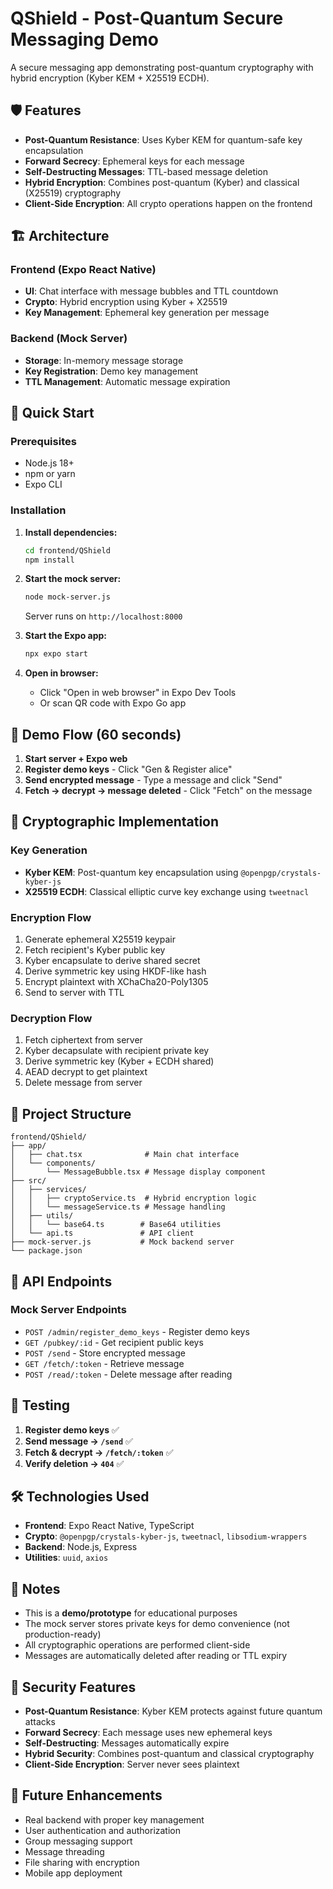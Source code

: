 # QShield - Post-Quantum Secure Messaging Demo

A secure messaging app demonstrating post-quantum cryptography with hybrid encryption (Kyber KEM + X25519 ECDH).

## 🛡️ Features

- **Post-Quantum Resistance**: Uses Kyber KEM for quantum-safe key encapsulation
- **Forward Secrecy**: Ephemeral keys for each message
- **Self-Destructing Messages**: TTL-based message deletion
- **Hybrid Encryption**: Combines post-quantum (Kyber) and classical (X25519) cryptography
- **Client-Side Encryption**: All crypto operations happen on the frontend

## 🏗️ Architecture

### Frontend (Expo React Native)
- **UI**: Chat interface with message bubbles and TTL countdown
- **Crypto**: Hybrid encryption using Kyber + X25519
- **Key Management**: Ephemeral key generation per message

### Backend (Mock Server)
- **Storage**: In-memory message storage
- **Key Registration**: Demo key management
- **TTL Management**: Automatic message expiration

## 🚀 Quick Start

### Prerequisites
- Node.js 18+
- npm or yarn
- Expo CLI

### Installation

1. **Install dependencies:**
   ```bash
   cd frontend/QShield
   npm install
   ```

2. **Start the mock server:**
   ```bash
   node mock-server.js
   ```
   Server runs on `http://localhost:8000`

3. **Start the Expo app:**
   ```bash
   npx expo start
   ```

4. **Open in browser:**
   - Click "Open in web browser" in Expo Dev Tools
   - Or scan QR code with Expo Go app

## 🧪 Demo Flow (60 seconds)

1. **Start server + Expo web**
2. **Register demo keys** - Click "Gen & Register alice"
3. **Send encrypted message** - Type a message and click "Send"
4. **Fetch → decrypt → message deleted** - Click "Fetch" on the message

## 🔐 Cryptographic Implementation

### Key Generation
- **Kyber KEM**: Post-quantum key encapsulation using `@openpgp/crystals-kyber-js`
- **X25519 ECDH**: Classical elliptic curve key exchange using `tweetnacl`

### Encryption Flow
1. Generate ephemeral X25519 keypair
2. Fetch recipient's Kyber public key
3. Kyber encapsulate to derive shared secret
4. Derive symmetric key using HKDF-like hash
5. Encrypt plaintext with XChaCha20-Poly1305
6. Send to server with TTL

### Decryption Flow
1. Fetch ciphertext from server
2. Kyber decapsulate with recipient private key
3. Derive symmetric key (Kyber + ECDH shared)
4. AEAD decrypt to get plaintext
5. Delete message from server

## 📁 Project Structure

```
frontend/QShield/
├── app/
│   ├── chat.tsx              # Main chat interface
│   └── components/
│       └── MessageBubble.tsx # Message display component
├── src/
│   ├── services/
│   │   ├── cryptoService.ts  # Hybrid encryption logic
│   │   └── messageService.ts # Message handling
│   ├── utils/
│   │   └── base64.ts        # Base64 utilities
│   └── api.ts               # API client
├── mock-server.js           # Mock backend server
└── package.json
```

## 🔧 API Endpoints

### Mock Server Endpoints
- `POST /admin/register_demo_keys` - Register demo keys
- `GET /pubkey/:id` - Get recipient public keys
- `POST /send` - Store encrypted message
- `GET /fetch/:token` - Retrieve message
- `POST /read/:token` - Delete message after reading

## 🧪 Testing

1. **Register demo keys** ✅
2. **Send message → `/send`** ✅
3. **Fetch & decrypt → `/fetch/:token`** ✅
4. **Verify deletion → `404`** ✅

## 🛠️ Technologies Used

- **Frontend**: Expo React Native, TypeScript
- **Crypto**: `@openpgp/crystals-kyber-js`, `tweetnacl`, `libsodium-wrappers`
- **Backend**: Node.js, Express
- **Utilities**: `uuid`, `axios`

## 📝 Notes

- This is a **demo/prototype** for educational purposes
- The mock server stores private keys for demo convenience (not production-ready)
- All cryptographic operations are performed client-side
- Messages are automatically deleted after reading or TTL expiry

## 🎯 Security Features

- **Post-Quantum Resistance**: Kyber KEM protects against future quantum attacks
- **Forward Secrecy**: Each message uses new ephemeral keys
- **Self-Destructing**: Messages automatically expire
- **Hybrid Security**: Combines post-quantum and classical cryptography
- **Client-Side Encryption**: Server never sees plaintext

## 🚀 Future Enhancements

- Real backend with proper key management
- User authentication and authorization
- Group messaging support
- Message threading
- File sharing with encryption
- Mobile app deployment
